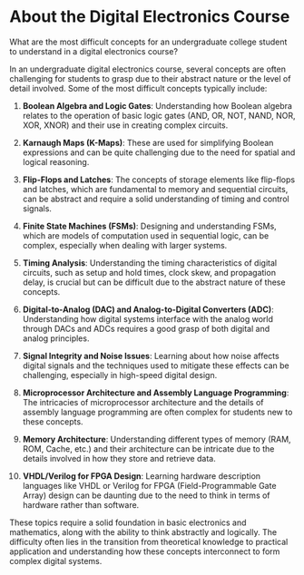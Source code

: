 # About the Digital Electronics Course

What are the most difficult concepts for an undergraduate college student to understand in a digital electronics course?

In an undergraduate digital electronics course, several concepts are often challenging for students to grasp due to their abstract nature or the level of detail involved. Some of the most difficult concepts typically include:

1.  **Boolean Algebra and Logic Gates**: Understanding how Boolean algebra relates to the operation of basic logic gates (AND, OR, NOT, NAND, NOR, XOR, XNOR) and their use in creating complex circuits.

2.  **Karnaugh Maps (K-Maps)**: These are used for simplifying Boolean expressions and can be quite challenging due to the need for spatial and logical reasoning.

3.  **Flip-Flops and Latches**: The concepts of storage elements like flip-flops and latches, which are fundamental to memory and sequential circuits, can be abstract and require a solid understanding of timing and control signals.

4.  **Finite State Machines (FSMs)**: Designing and understanding FSMs, which are models of computation used in sequential logic, can be complex, especially when dealing with larger systems.

5.  **Timing Analysis**: Understanding the timing characteristics of digital circuits, such as setup and hold times, clock skew, and propagation delay, is crucial but can be difficult due to the abstract nature of these concepts.

6.  **Digital-to-Analog (DAC) and Analog-to-Digital Converters (ADC)**: Understanding how digital systems interface with the analog world through DACs and ADCs requires a good grasp of both digital and analog principles.

7.  **Signal Integrity and Noise Issues**: Learning about how noise affects digital signals and the techniques used to mitigate these effects can be challenging, especially in high-speed digital design.

8.  **Microprocessor Architecture and Assembly Language Programming**: The intricacies of microprocessor architecture and the details of assembly language programming are often complex for students new to these concepts.

9.  **Memory Architecture**: Understanding different types of memory (RAM, ROM, Cache, etc.) and their architecture can be intricate due to the details involved in how they store and retrieve data.

10.  **VHDL/Verilog for FPGA Design**: Learning hardware description languages like VHDL or Verilog for FPGA (Field-Programmable Gate Array) design can be daunting due to the need to think in terms of hardware rather than software.

These topics require a solid foundation in basic electronics and mathematics, along with the ability to think abstractly and logically. The difficulty often lies in the transition from theoretical knowledge to practical application and understanding how these concepts interconnect to form complex digital systems.